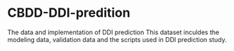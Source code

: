 # CBDD-DDI-predition
The data and implementation of DDI prediction
This dataset inculdes the modeling data, validation data and the scripts used in DDI prediction study. 
